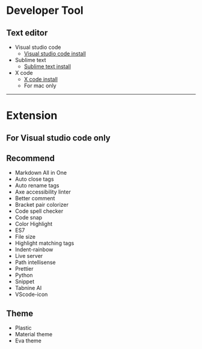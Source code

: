 # Developer Tool
## Text editor
- Visual studio code
  * [Visual studio code install](https://code.visualstudio.com)
- Sublime text 
  * [Sublime text install](https://www.sublimetext.com/)
- X code 
  * [X code install](https://apps.apple.com/us/app/xcode/id497799835?mt=12#:~:text=Xcode%20provides%20developers%20a%20unified%20workflow%20for%20user,the%20latest%20SDKs%2C%20and%20hundreds%20of%20powerful%20features%3A)
  * For mac only
---
# Extension
## For Visual studio code only
## Recommend
- Markdown All in One 
- Auto close tags
- Auto rename tags
- Axe accessibility linter
- Better comment
- Bracket pair colorizer
- Code spell checker
- Code snap
- Color Highlight
- ES7
- File size
- Highlight matching tags
- Indent-rainbow
- Live server
- Path intellisense
- Prettier
- Python
- Snippet
- Tabnine AI
- VScode-icon
## Theme
- Plastic
- Material theme
- Eva theme
